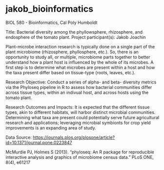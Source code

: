 # jakob_bioinformatics

BIOL 580 - Bioinformatics, Cal Poly Humboldt 

Title: Bacterial diversity among the phyllowsphere, rhizosphere, and endosphere of the tomato plant.
Project participant(s): Jakob Joachin 


Plant-microbe interaction research is typically done on a single part of the plant microbiome (rhizosphere, phyllosphere, etc.). So, there is an opportunity to study all, or multiple, microbiome parts together to better understand how a plant host is influenced by the whole of its microbes. A first step is to determine what microbes are present within a host and how the taxa present differ based on tissue-type (roots, leaves, etc.). 

Research Objective: Conduct a series of alpha- and beta- diversity metrics via the Phyloseq pipeline in R to assess how bacterial communities differ across tissue types, within an indivual host, and across hosts using the tomato plant.

Research Outcomes and Impacts: It is expected that the different tissue types, akin to different habitats, will harbor distinct microbial communities. Determining what taxa are present could potentially serve future agricultural research and applications; leveraging microbial symbionts for crop yield improvements is an expanding area of study.

Data Source: https://journals.plos.org/plosone/article?id=10.1371/journal.pone.0223847

McMurdie PJ, Holmes S (2013). “phyloseq: An R package for reproducible interactive analysis and graphics of microbiome census data.” PLoS ONE, 8(4), e61217
